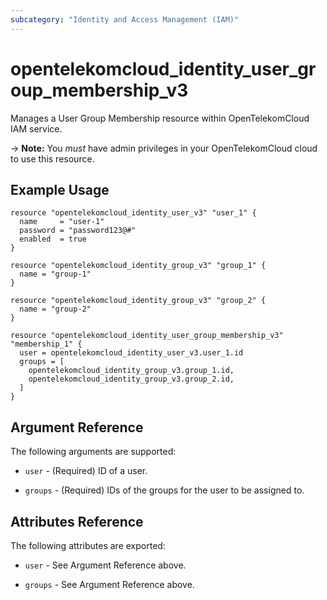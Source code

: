 ```yaml
---
subcategory: "Identity and Access Management (IAM)"
---
```


# opentelekomcloud_identity_user_group_membership_v3

Manages a User Group Membership resource within OpenTelekomCloud IAM service.

-> **Note:** You _must_ have admin privileges in your OpenTelekomCloud cloud to use this resource.

## Example Usage

```hcl
resource "opentelekomcloud_identity_user_v3" "user_1" {
  name     = "user-1"
  password = "password123@#"
  enabled  = true
}

resource "opentelekomcloud_identity_group_v3" "group_1" {
  name = "group-1"
}

resource "opentelekomcloud_identity_group_v3" "group_2" {
  name = "group-2"
}

resource "opentelekomcloud_identity_user_group_membership_v3" "membership_1" {
  user = opentelekomcloud_identity_user_v3.user_1.id
  groups = [
    opentelekomcloud_identity_group_v3.group_1.id,
    opentelekomcloud_identity_group_v3.group_2.id,
  ]
}
```

## Argument Reference

The following arguments are supported:

* `user` - (Required) ID of a user.

* `groups` - (Required) IDs of the groups for the user to be assigned to.

## Attributes Reference

The following attributes are exported:

* `user` - See Argument Reference above.

* `groups` - See Argument Reference above.
